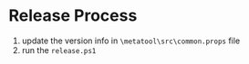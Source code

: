 # Release Process
1. update the version info in `\metatool\src\common.props` file
1. run the `release.ps1`
